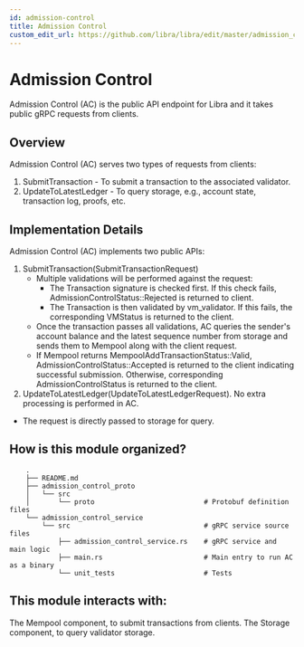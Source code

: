 ```yaml
---
id: admission-control
title: Admission Control
custom_edit_url: https://github.com/libra/libra/edit/master/admission_control/README.md
---
```

# Admission Control

Admission Control (AC) is the public API endpoint for Libra and it takes public gRPC requests from clients.

## Overview
Admission Control (AC) serves two types of requests from clients:
1. SubmitTransaction - To submit a transaction to the associated validator.
2. UpdateToLatestLedger - To query storage, e.g., account state, transaction log, proofs, etc.

## Implementation Details
Admission Control (AC) implements two public APIs:
1. SubmitTransaction(SubmitTransactionRequest)
    * Multiple validations will be performed against the request:
	   * The Transaction signature is checked first. If this check fails, AdmissionControlStatus::Rejected is returned to client.
	   * The Transaction is then validated by vm_validator. If this fails, the corresponding VMStatus is returned to the client.
	* Once the transaction passes all validations, AC queries the sender's account balance and the latest sequence number from storage and sends them to Mempool along with the client request.
    * If Mempool returns MempoolAddTransactionStatus::Valid, AdmissionControlStatus::Accepted is returned to the client indicating successful submission. Otherwise, corresponding AdmissionControlStatus is returned to the client.
2. UpdateToLatestLedger(UpdateToLatestLedgerRequest). No extra processing is performed in AC.
* The request is directly passed to storage for query.

## How is this module organized?
```
    .
    ├── README.md
    ├── admission_control_proto
    │   └── src
    │       └── proto                           # Protobuf definition files
    └── admission_control_service
        └── src                                 # gRPC service source files
            ├── admission_control_service.rs    # gRPC service and main logic
            ├── main.rs                         # Main entry to run AC as a binary
            └── unit_tests                      # Tests
```

## This module interacts with:
The Mempool component, to submit transactions from clients.
The Storage component, to query validator storage.
